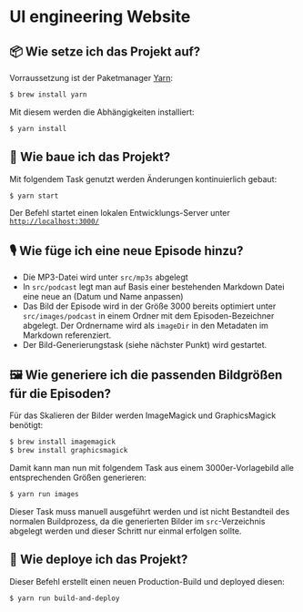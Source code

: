 # UI engineering Website

## 📦 Wie setze ich das Projekt auf?

Vorraussetzung ist der Paketmanager [Yarn](https://yarnpkg.com/en/docs/install):

```bash
$ brew install yarn
```

Mit diesem werden die Abhängigkeiten installiert:

```bash
$ yarn install
```

## 👷 Wie baue ich das Projekt?

Mit folgendem Task genutzt werden Änderungen kontinuierlich gebaut:

```bash
$ yarn start
```

Der Befehl startet einen lokalen Entwicklungs-Server unter [`http://localhost:3000/`](http://localhost:3000/)

## 🎙 Wie füge ich eine neue Episode hinzu?

- Die MP3-Datei wird unter `src/mp3s` abgelegt
- In `src/podcast` legt man auf Basis einer bestehenden Markdown Datei eine neue an (Datum und Name anpassen)
- Das Bild der Episode wird in der Größe 3000 bereits optimiert unter `src/images/podcast` in einem Ordner mit dem Episoden-Bezeichner abgelegt. Der Ordnername wird als `imageDir` in den Metadaten im Markdown referenziert.
- Der Bild-Generierungstask (siehe nächster Punkt) wird gestartet.

## 🖼 Wie generiere ich die passenden Bildgrößen für die Episoden?

Für das Skalieren der Bilder werden ImageMagick und GraphicsMagick benötigt:

```bash
$ brew install imagemagick
$ brew install graphicsmagick
```

Damit kann man nun mit folgendem Task aus einem 3000er-Vorlagebild alle entsprechenden Größen generieren:

```bash
$ yarn run images
```

Dieser Task muss manuell ausgeführt werden und ist nicht Bestandteil des normalen Buildprozess, da die generierten Bilder im `src`-Verzeichnis abgelegt werden und dieser Schritt nur einmal erfolgen sollte.



## 🚀 Wie deploye ich das Projekt?

Dieser Befehl erstellt einen neuen Production-Build und deployed diesen:

```bash
$ yarn run build-and-deploy
```
